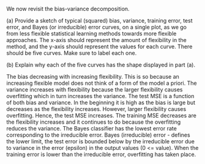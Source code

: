 We now revisit the bias-variance decomposition.

(a) Provide a sketch of typical (squared) bias, variance, training error, test error, and Bayes (or irreducible) error curves, on a single plot, as we go from less flexible statistical learning methods towards more flexible approaches. The x-axis should represent the amount of flexibility in the method, and the y-axis should represent the values for each curve. There should be five curves. Make sure to label each one.

(b) Explain why each of the five curves has the shape displayed in part (a).

The bias decreasing with increasing flexibility. This is so because an increasing flexible model does not think of a form of the model a priori. The variance increases with flexibility because the larger flexibility causes overfitting which in turn increases the variance. The test MSE is a function of both bias and variance. In the beginning it is high as the bias is large but decreases as the flexibility increases. However, larger flexibility causes overfitting. Hence, the test MSE increases. The training MSE decreases are the flexibility increases and it continues to do because the overfitting reduces the variance. The Bayes classifier has the lowest error rate corresponding to the irreducible error. Bayes (irreducible) error - defines the lower limit, the test error is bounded below by the irreducible error due to variance in the error (epsilon) in the output values (0 <= value). When the training error is lower than the irreducible error, overfitting has taken place.